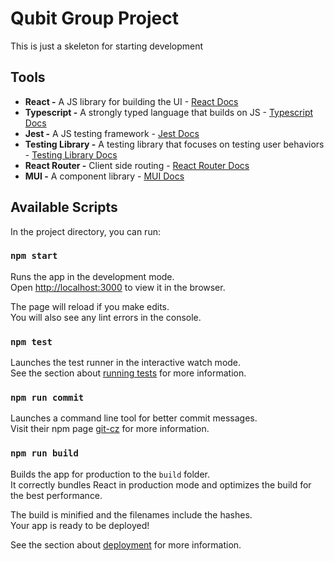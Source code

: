 # Qubit Group Project

This is just a skeleton for starting development

## Tools

- **React -** A JS library for building the UI - [React Docs](https://reactjs.org/)
- **Typescript -** A strongly typed language that builds on JS - [Typescript Docs](https://www.typescriptlang.org/)
- **Jest -** A JS testing framework - [Jest Docs](https://jestjs.io/)
- **Testing Library -** A testing library that focuses on testing user behaviors - [Testing Library Docs](https://testing-library.com/)
- **React Router -** Client side routing - [React Router Docs](https://reactrouter.com/)
- **MUI -** A component library - [MUI Docs](https://mui.com/)

## Available Scripts

In the project directory, you can run:

### `npm start`

Runs the app in the development mode.\
Open [http://localhost:3000](http://localhost:3000) to view it in the browser.

The page will reload if you make edits.\
You will also see any lint errors in the console.

### `npm test`

Launches the test runner in the interactive watch mode.\
See the section about [running tests](https://facebook.github.io/create-react-app/docs/running-tests) for more information.

### `npm run commit`

Launches a command line tool for better commit messages.\
Visit their npm page [git-cz](https://www.npmjs.com/package/git-cz) for more information.

### `npm run build`

Builds the app for production to the `build` folder.\
It correctly bundles React in production mode and optimizes the build for the best performance.

The build is minified and the filenames include the hashes.\
Your app is ready to be deployed!

See the section about [deployment](https://facebook.github.io/create-react-app/docs/deployment) for more information.
